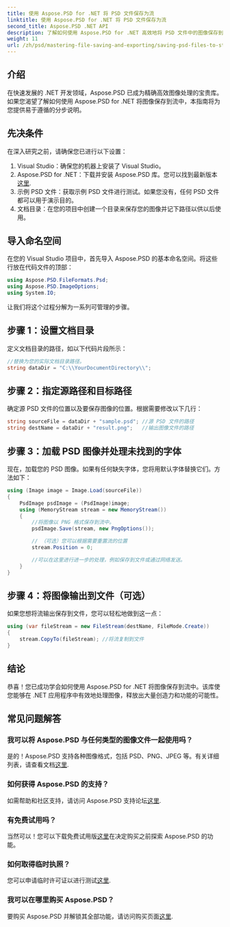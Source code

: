 ```yaml
---
title: 使用 Aspose.PSD for .NET 将 PSD 文件保存为流
linktitle: 使用 Aspose.PSD for .NET 将 PSD 文件保存为流
second_title: Aspose.PSD .NET API
description: 了解如何使用 Aspose.PSD for .NET 高效地将 PSD 文件中的图像保存到流中。本全面的分步指南涵盖了先决条件、代码和技术。
weight: 11
url: /zh/psd/mastering-file-saving-and-exporting/saving-psd-files-to-streams/
---
```

## 介绍

在快速发展的 .NET 开发领域，Aspose.PSD 已成为精确高效图像处理的宝贵库。如果您渴望了解如何使用 Aspose.PSD for .NET 将图像保存到流中，本指南将为您提供易于遵循的分步说明。

## 先决条件

在深入研究之前，请确保您已进行以下设置：

1. Visual Studio：确保您的机器上安装了 Visual Studio。
2. Aspose.PSD for .NET：下载并安装 Aspose.PSD 库。您可以找到最新版本[这里](https://releases.aspose.com/psd/net/).
3. 示例 PSD 文件：获取示例 PSD 文件进行测试。如果您没有，任何 PSD 文件都可以用于演示目的。
4. 文档目录：在您的项目中创建一个目录来保存您的图像并记下路径以供以后使用。

## 导入命名空间

在您的 Visual Studio 项目中，首先导入 Aspose.PSD 的基本命名空间。将这些行放在代码文件的顶部：

```csharp
using Aspose.PSD.FileFormats.Psd;
using Aspose.PSD.ImageOptions;
using System.IO;
```

让我们将这个过程分解为一系列可管理的步骤。

## 步骤 1：设置文档目录

定义文档目录的路径，如以下代码片段所示：

```csharp
//替换为您的实际文档目录路径。
string dataDir = "C:\\YourDocumentDirectory\\";
```

## 步骤 2：指定源路径和目标路径

确定源 PSD 文件的位置以及要保存图像的位置。根据需要修改以下几行：

```csharp
string sourceFile = dataDir + "sample.psd"; //源 PSD 文件的路径
string destName = dataDir + "result.png";   //输出图像文件的路径
```

## 步骤 3：加载 PSD 图像并处理未找到的字体

现在，加载您的 PSD 图像。如果有任何缺失字体，您将用默认字体替换它们。方法如下：

```csharp
using (Image image = Image.Load(sourceFile))
{
    PsdImage psdImage = (PsdImage)image;
    using (MemoryStream stream = new MemoryStream())
    {
        //将图像以 PNG 格式保存到流中。
        psdImage.Save(stream, new PngOptions());

        // （可选）您可以根据需要重置流的位置
        stream.Position = 0;

        //可以在这里进行进一步的处理，例如保存到文件或通过网络发送。
    }
}
```

## 步骤 4：将图像输出到文件（可选）

如果您想将流输出保存到文件，您可以轻松地做到这一点：

```csharp
using (var fileStream = new FileStream(destName, FileMode.Create))
{
    stream.CopyTo(fileStream); //将流复制到文件
}
```

## 结论

恭喜！您已成功学会如何使用 Aspose.PSD for .NET 将图像保存到流中。该库使您能够在 .NET 应用程序中有效地处理图像，释放出大量创造力和功能的可能性。

## 常见问题解答

### 我可以将 Aspose.PSD 与任何类型的图像文件一起使用吗？
是的！Aspose.PSD 支持各种图像格式，包括 PSD、PNG、JPEG 等。有关详细列表，请查看文档[这里](https://reference.aspose.com/psd/net/).

### 如何获得 Aspose.PSD 的支持？
如需帮助和社区支持，请访问 Aspose.PSD 支持论坛[这里](https://forum.aspose.com/c/psd/34).

### 有免费试用吗？
当然可以！您可以下载免费试用版[这里](https://releases.aspose.com/)在决定购买之前探索 Aspose.PSD 的功能。

### 如何取得临时执照？
您可以申请临时许可证以进行测试[这里](https://purchase.conholdate.com/temporary-license/).

### 我可以在哪里购买 Aspose.PSD？
要购买 Aspose.PSD 并解锁其全部功能，请访问购买页面[这里](https://purchase.conholdate.com/buy).